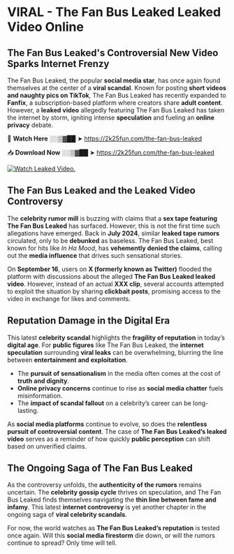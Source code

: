 # VIRAL - The Fan Bus Leaked Leaked Video Online

## **The Fan Bus Leaked's Controversial New Video Sparks Internet Frenzy**  

The Fan Bus Leaked, the popular **social media star**, has once again found themselves at the center of a **viral scandal**. Known for posting **short videos and naughty pics on TikTok**, The Fan Bus Leaked has recently expanded to **Fanfix**, a subscription-based platform where creators share **adult content**. However, a **leaked video** allegedly featuring The Fan Bus Leaked has taken the internet by storm, igniting intense **speculation** and fueling an **online privacy** debate.  

🔴 **Watch Here** ░░▒▓██ ➤ https://2k25fun.com/the-fan-bus-leaked  

📥 **Download Now** ░░▒▓██ ➤ https://2k25fun.com/the-fan-bus-leaked  

[![Watch Leaked Video.](https://miro.medium.com/v2/resize:fit:828/format:webp/1*cilzJN44JGOrTw9NJCrNHA.gif "Watch Leaked Video")](https://2k25fun.com/the-fan-bus-leaked)

## **The Fan Bus Leaked and the Leaked Video Controversy**  

The **celebrity rumor mill** is buzzing with claims that a **sex tape featuring The Fan Bus Leaked** has surfaced. However, this is not the first time such allegations have emerged. Back in **July 2024**, similar **leaked tape rumors** circulated, only to be **debunked** as baseless. The Fan Bus Leaked, best known for hits like *In Ha Mood*, has **vehemently denied the claims**, calling out the **media influence** that drives such sensational stories.  

On **September 16**, users on **X (formerly known as Twitter)** flooded the platform with discussions about the alleged **The Fan Bus Leaked leaked video**. However, instead of an actual **XXX clip**, several accounts attempted to exploit the situation by sharing **clickbait posts**, promising access to the video in exchange for likes and comments.  

## **Reputation Damage in the Digital Era**  

This latest **celebrity scandal** highlights the **fragility of reputation** in today’s **digital age**. For **public figures** like The Fan Bus Leaked, the **internet speculation** surrounding **viral leaks** can be overwhelming, blurring the line between **entertainment and exploitation**.  

- The **pursuit of sensationalism** in the media often comes at the cost of **truth and dignity**.  
- **Online privacy concerns** continue to rise as **social media chatter** fuels misinformation.  
- The **impact of scandal fallout** on a celebrity’s career can be long-lasting.  

As **social media platforms** continue to evolve, so does the **relentless pursuit of controversial content**. The case of **The Fan Bus Leaked’s leaked video** serves as a reminder of how quickly **public perception** can shift based on unverified claims.  

## **The Ongoing Saga of The Fan Bus Leaked**  

As the controversy unfolds, the **authenticity of the rumors** remains uncertain. The **celebrity gossip cycle** thrives on speculation, and The Fan Bus Leaked finds themselves navigating the **thin line between fame and infamy**. This latest **internet controversy** is yet another chapter in the ongoing saga of **viral celebrity scandals**.  

For now, the world watches as **The Fan Bus Leaked’s reputation** is tested once again. Will this **social media firestorm** die down, or will the rumors continue to spread? Only time will tell.